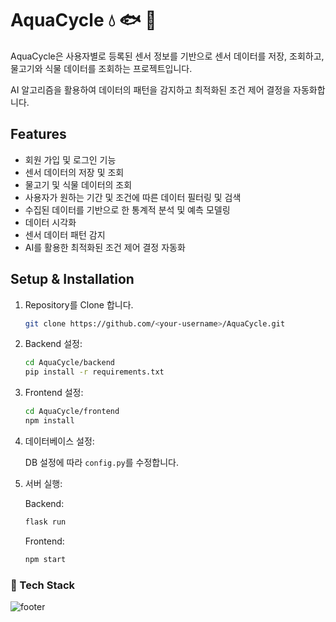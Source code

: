 # AquaCycle :droplet: :fish: :seedling:

AquaCycle은 사용자별로 등록된 센서 정보를 기반으로 센서 데이터를 저장, 조회하고, 물고기와 식물 데이터를 조회하는 프로젝트입니다.

AI 알고리즘을 활용하여 데이터의 패턴을 감지하고 최적화된 조건 제어 결정을 자동화합니다.

## Features

- 회원 가입 및 로그인 기능
- 센서 데이터의 저장 및 조회
- 물고기 및 식물 데이터의 조회
- 사용자가 원하는 기간 및 조건에 따른 데이터 필터링 및 검색
- 수집된 데이터를 기반으로 한 통계적 분석 및 예측 모델링
- 데이터 시각화
- 센서 데이터 패턴 감지
- AI를 활용한 최적화된 조건 제어 결정 자동화

## Setup & Installation

1. Repository를 Clone 합니다.

   ```bash
   git clone https://github.com/<your-username>/AquaCycle.git
   ```

2. Backend 설정:

   ```bash
   cd AquaCycle/backend
   pip install -r requirements.txt
   ```

3. Frontend 설정:

   ```bash
   cd AquaCycle/frontend
   npm install
   ```

4. 데이터베이스 설정:

   DB 설정에 따라 `config.py`를 수정합니다.

5. 서버 실행:

   Backend:

   ```bash
   flask run
   ```

   Frontend:

   ```bash
   npm start
   ```

### 🚀 Tech Stack

![footer](https://capsule-render.vercel.app/api?type=waving&color=auto&height=150&section=footer&fontSize=90)
